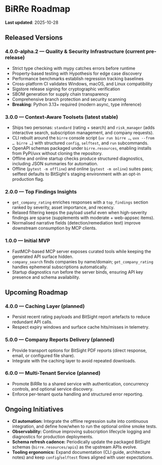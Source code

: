 # BiRRe Roadmap

**Last updated**: 2025-10-28

## Released Versions

### 4.0.0-alpha.2 — Quality & Security Infrastructure (current pre-release)

- Strict type checking with mypy catches errors before runtime
- Property-based testing with Hypothesis for edge case discovery
- Performance benchmarks establish regression tracking baselines
- Cross-platform CI validates Windows, macOS, and Linux compatibility
- Sigstore release signing for cryptographic verification
- SBOM generation for supply chain transparency
- Comprehensive branch protection and security scanning
- **Breaking:** Python 3.13+ required (modern async, type inference)

### 3.0.0 — Context-Aware Toolsets (latest stable)

- Ships two personas: `standard` (rating + search) and `risk_manager` (adds interactive search,
  subscription management, and company requests).
- CLI rebuilt around the `birre` console script (`uv run birre …`, `uvx --from … birre …`) with
  structured `config`, `selftest`, and `run` subcommands.
- OpenAPI schemas packaged under `birre.resources`, enabling installs from PyPI/uvx without cloning
  the repository.
- Offline and online startup checks produce structured diagnostics, including JSON summaries for
  automation.
- Offline (`pytest -m offline`) and online (`pytest -m online`) suites pass; selftest defaults to
  BitSight's staging environment with an opt-in production flag.

### 2.0.0 — Top Findings Insights

- `get_company_rating` enriches responses with a `top_findings` section ranked by severity, asset
  importance, and recency.
- Relaxed filtering keeps the payload useful even when high-severity findings are sparse
  (supplements with moderate + web-appsec items).
- Normalised narrative fields (detection/remediation text) improve downstream consumption by MCP
  clients.

### 1.0.0 — Initial MVP

- FastMCP-based MCP server exposes curated tools while keeping the generated API surface hidden.
- `company_search` finds companies by name/domain; `get_company_rating` handles ephemeral subscriptions automatically.
- Startup diagnostics run before the server binds, ensuring API key presence and schema availability.

## Upcoming Roadmap

### 4.0.0 — Caching Layer (planned)

- Persist recent rating payloads and BitSight report artefacts to reduce redundant API calls.
- Respect expiry windows and surface cache hits/misses in telemetry.

### 5.0.0 — Company Reports Delivery (planned)

- Provide transport options for BitSight PDF reports (direct response, email, or configured file share).
- Integrate with the caching layer to avoid repeated downloads.

### 6.0.0 — Multi-Tenant Service (planned)

- Promote BiRRe to a shared service with authentication, concurrency controls, and optional service discovery.
- Enforce per-tenant quota handling and structured error reporting.

## Ongoing Initiatives

- **CI automation:** Integrate the offline regression suite into continuous integration, and define
  how/when to run the optional online smoke tests.
- **Observability:** Continue improving subscription lifecycle logging and diagnostics for
  production deployments.
- **Schema refresh cadence:** Periodically update the packaged BitSight schemas
  (`birre.resources/apis`) as the upstream APIs evolve.
- **Tooling ergonomics:** Expand documentation (CLI guide, architecture notes) and keep
  `config`/`selftest` flows aligned with user expectations.
